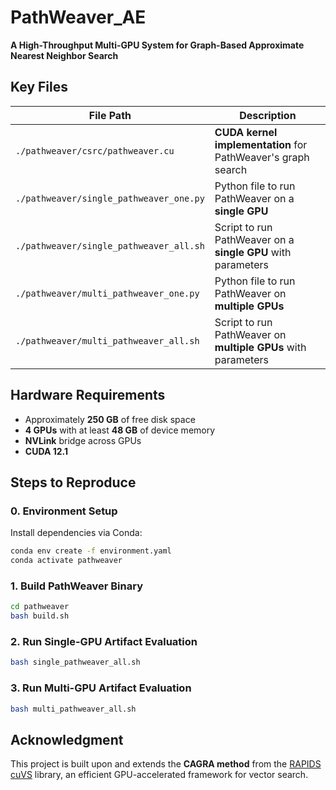 # PathWeaver_AE
**A High-Throughput Multi-GPU System for Graph-Based Approximate Nearest Neighbor Search**

## Key Files

| File Path                               | Description                                                        |
| --------------------------------------- | ------------------------------------------------------------------ |
| `./pathweaver/csrc/pathweaver.cu`       | **CUDA kernel implementation** for PathWeaver's graph search           |
| `./pathweaver/single_pathweaver_one.py` | Python file to run PathWeaver on a **single GPU**                  |
| `./pathweaver/single_pathweaver_all.sh` | Script to run PathWeaver on a **single GPU** with parameters       |
| `./pathweaver/multi_pathweaver_one.py`  | Python file to run PathWeaver on **multiple GPUs**                 |
| `./pathweaver/multi_pathweaver_all.sh`  | Script to run PathWeaver on **multiple GPUs** with parameters      |

## Hardware Requirements
* Approximately **250 GB** of free disk space
* **4 GPUs** with at least **48 GB** of device memory
* **NVLink** bridge across GPUs
* **CUDA 12.1**

## Steps to Reproduce

### 0. Environment Setup

Install dependencies via Conda:

```bash
conda env create -f environment.yaml
conda activate pathweaver
```

### 1. Build PathWeaver Binary

```bash
cd pathweaver
bash build.sh
```

### 2. Run Single-GPU Artifact Evaluation

```bash
bash single_pathweaver_all.sh
```

### 3. Run Multi-GPU Artifact Evaluation

```bash
bash multi_pathweaver_all.sh
```

## Acknowledgment

This project is built upon and extends the **CAGRA method** from the [RAPIDS cuVS](https://github.com/rapidsai/cuvs) library, an efficient GPU-accelerated framework for vector search.

